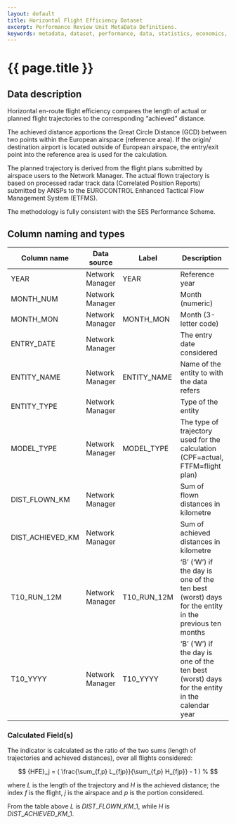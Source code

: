 ```yaml
---
layout: default
title: Horizontal Flight Efficiency Dataset
excerpt: Performance Review Unit MetaData Definitions.
keywords: metadata, dataset, performance, data, statistics, economics, air transport, flights, europe, cost efficiency
---
```

# {{ page.title }}

## Data description
Horizontal en-route flight efficiency compares the length of actual or planned flight trajectories
to the corresponding “achieved” distance.

The achieved distance apportions the Great Circle Distance (GCD) between two points within
the European airspace (reference area).
If the origin/ destination airport is located outside of European airspace, the entry/exit point
into the reference area is used for the calculation.

The planned trajectory is derived from the flight plans submitted by airspace users to the Network Manager.
The actual flown trajectory is based on processed radar track data (Correlated Position Reports)
submitted by ANSPs to the EUROCONTROL Enhanced Tactical Flow Management System (ETFMS).

The methodology is fully consistent with the SES Performance Scheme.

## Column naming and types

| Column name      | Data source     | Label       |  Description                                                                                       | Example        |
|------------------|-----------------|-------------|----------------------------------------------------------------------------------------------------|----------------|
| YEAR             | Network Manager | YEAR        | Reference year                                                                                     | 2015           |
| MONTH_NUM        | Network Manager |             | Month (numeric)                                                                                    | 1              |
| MONTH_MON        | Network Manager | MONTH_MON   | Month (3-letter code)                                                                              | JAN            |
| ENTRY_DATE       | Network Manager |             | The entry date considered                                                                          | 31-Jan-15      |
| ENTITY_NAME      | Network Manager | ENTITY_NAME | Name of the entity to with the data refers                                                         | UK-Ireland FAB |
| ENTITY_TYPE      | Network Manager |             | Type of the entity                                                                                 | FAB            |
| MODEL_TYPE       | Network Manager | MODEL_TYPE  | The type of trajectory used for the calculation (CPF=actual, FTFM=flight plan)                     | FTFM           |
| DIST_FLOWN_KM    | Network Manager |             | Sum of flown distances in kilometre                                                                | 1208007        |
| DIST_ACHIEVED_KM | Network Manager |             | Sum of achieved distances in kilometre                                                             | 1148839        |
| T10_RUN_12M      | Network Manager | T10_RUN_12M | ‘B’ (‘W’) if the day is one of the ten best (worst) days for the entity in the previous ten months | B              |
| T10_YYYY         | Network Manager | T10_YYYY    | ‘B’ (‘W’) if the day is one of the ten best (worst) days for the entity in the calendar year       | B              |


### Calculated Field(s)
The indicator is calculated as the ratio of the two sums (length of trajectories and achieved distances),
over all flights considered:

$$
{HFE}_j = ( \frac{\sum_{f,p} L_{fjp}}{\sum_{f,p} H_{fjp}} - 1 ) %
$$

where $L$ is the length of the trajectory and $H$ is the achieved distance;
the index $f$ is the flight, $j$ is the airspace and $p$ is the portion considered.

From the table above $L$ is $DIST\_FLOWN\_KM\_1$, while $H$ is $DIST\_ACHIEVED\_KM\_1$.